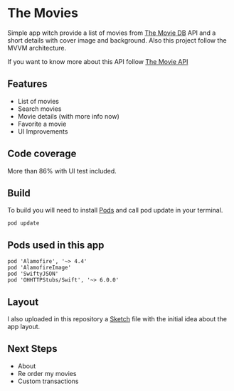 # The Movies

Simple app witch provide a list of movies from [The Movie DB](https://www.themoviedb.org) API and a short
details with cover image and background. Also this project follow the  MVVM architecture.

If you want to know more about this API follow  [The Movie API](https://www.themoviedb.org/documentation/api)

## Features

- List  of movies
- Search movies
- Movie details (with more info now)
-  Favorite a movie
- UI Improvements



## Code coverage
More than 86% with UI test included.

## Build

To build you will need to install [Pods](https://cocoapods.org) and call pod update in your terminal.
```
pod update
```

## Pods used in this app

```
pod 'Alamofire', '~> 4.4'
pod 'AlamofireImage'
pod 'SwiftyJSON'
pod 'OHHTTPStubs/Swift', '~> 6.0.0'
```

## Layout
I also uploaded in this repository a [Sketch](https://www.sketchapp.com) file with the initial idea about the app layout.

## Next Steps

- About
- Re order my movies
- Custom transactions
